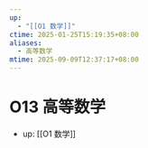 ```yaml
---
up:
  - "[[O1 数学]]"
ctime: 2025-01-25T15:19:35+08:00
aliases:
  - 高等数学
mtime: 2025-09-09T12:37:17+08:00
---
```


# O13 高等数学

- up: [[O1 数学]]
